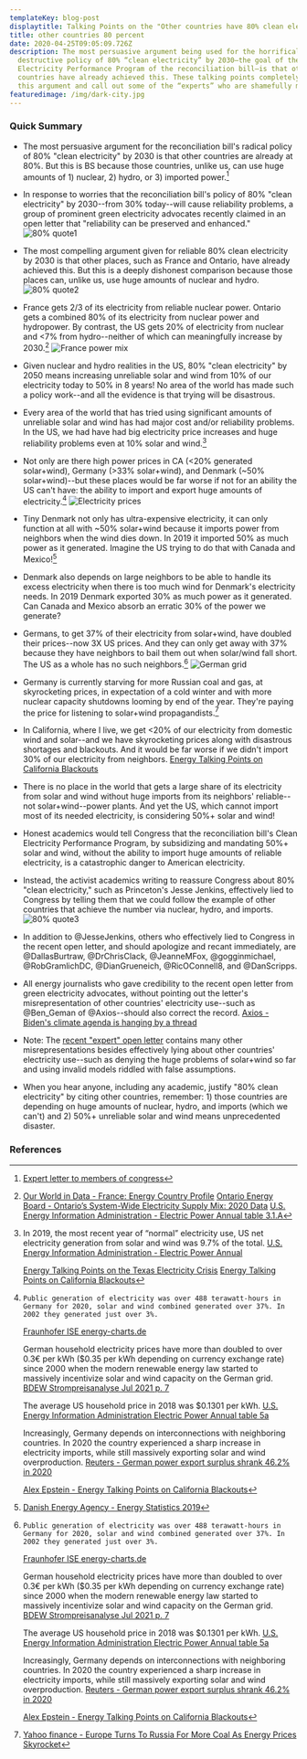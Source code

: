 ```yaml
---
templateKey: blog-post
displaytitle: Talking Points on the "Other countries have 80% clean electricity" argument
title: other countries 80 percent
date: 2020-04-25T09:05:09.726Z
description: The most persuasive argument being used for the horrifically
  destructive policy of 80% “clean electricity” by 2030—the goal of the Clean
  Electricity Performance Program of the reconciliation bill—is that other
  countries have already achieved this. These talking points completely refute
  this argument and call out some of the “experts” who are shamefully making it.
featuredimage: /img/dark-city.jpg
---
```

### Quick Summary

- The most persuasive argument for the reconciliation bill's radical policy of 80% "clean electricity" by 2030 is that other countries are already at 80%. But this is BS because those countries, unlike us, can use huge amounts of 1) nuclear, 2) hydro, or 3) imported power.[^1]

- In response to worries that the reconciliation bill's policy of 80% "clean electricity" by 2030--from 30% today--will cause reliability problems, a group of prominent green electricity advocates recently claimed in an open letter that "reliability can be preserved and enhanced."
![80% quote1](/img/80-im1.jpeg)

- The most compelling argument given for reliable 80% clean electricity by 2030 is that other places, such as France and Ontario, have already achieved this. But this is a deeply dishonest comparison because those places can, unlike us, use huge amounts of nuclear and hydro.
![80% quote2](/img/80-im2.jpeg)

- France gets 2/3 of its electricity from reliable nuclear power. Ontario gets a combined 80% of its electricity from nuclear power and hydropower. By contrast, the US gets 20% of electricity from nuclear and <7% from hydro--neither of which can meaningfully increase by 2030.[^2]
![France power mix](/img/80-im3.jpeg)

- Given nuclear and hydro realities in the US, 80% "clean electricity" by 2050 means increasing unreliable solar and wind from 10% of our electricity today to 50% in 8 years! No area of the world has made such a policy work--and all the evidence is that trying will be disastrous.

- Every area of the world that has tried using significant amounts of unreliable solar and wind has had major cost and/or reliability problems. In the US, we had have had big electricity price increases and huge reliability problems even at 10% solar and wind.[^3]

- Not only are there high power prices in CA (<20% generated solar+wind), Germany (>33% solar+wind), and Denmark (~50% solar+wind)--but these places would be far worse if not for an ability the US can't have: the ability to import and export huge amounts of electricity.[^4]
![Electricity prices](/img/80-im4.jpeg)

- Tiny Denmark not only has ultra-expensive electricity, it can only function at all with ~50% solar+wind because it imports power from neighbors when the wind dies down. In 2019 it imported 50% as much power as it generated. Imagine the US trying to do that with Canada and Mexico![^5]

- Denmark also depends on large neighbors to be able to handle its excess electricity when there is too much wind for Denmark's electricity needs. In 2019 Denmark exported 30% as much power as it generated. Can Canada and Mexico absorb an erratic 30% of the power we generate?

- Germans, to get 37% of their electricity from solar+wind, have doubled their prices--now 3X US prices. And they can only get away with 37% because they have neighbors to bail them out when solar/wind fall short. The US as a whole has no such neighbors.[^6]
![German grid](/img/80-im5.jpg)

- Germany is currently starving for more Russian coal and gas, at skyrocketing prices, in expectation of a cold winter and with more nuclear capacity shutdowns looming by end of the year. They're paying the price for listening to solar+wind propagandists.[^7]

- In California, where I live, we get <20% of our electricity from domestic wind and solar--and we have skyrocketing prices along with disastrous shortages and blackouts. And it would be far worse if we didn't import 30% of our electricity from neighbors.
[Energy Talking Points on California Blackouts](https://energytalkingpoints.com/california-blackouts/)

- There is no place in the world that gets a large share of its electricity from solar and wind without huge imports from its neighbors' reliable--not solar+wind--power plants. And yet the US, which cannot import most of its needed electricity, is considering 50%+ solar and wind!

- Honest academics would tell Congress that the reconciliation bill's Clean Electricity Performance Program, by subsidizing and mandating 50%+ solar and wind, without the ability to import huge amounts of reliable electricity, is a catastrophic danger to American electricity.

- Instead, the activist academics writing to reassure Congress about 80% "clean electricity," such as Princeton's Jesse Jenkins, effectively lied to Congress by telling them that we could follow the example of other countries that achieve the number via nuclear, hydro, and imports.
![80% quote3](/img/80-im6.jpeg)

- In addition to @JesseJenkins, others who effectively lied to Congress in the recent open letter, and should apologize and recant immediately, are @DallasBurtraw, @DrChrisClack, @JeanneMFox, @gogginmichael, @RobGramlichDC, @DianGrueneich, @RicOConnell8, and @DanScripps.

- All energy journalists who gave credibility to the recent open letter from green electricity advocates, without pointing out the letter's misrepresentation of other countries' electricity use--such as @Ben_Geman of @Axios--should also correct the record. 
[Axios - Biden's climate agenda is hanging by a thread](https://www.axios.com/biden-climate-agenda-democrats-congress-4180f712-8c89-415f-957d-7aeecb3e0c5a.html)


- Note: The [recent "expert" open letter](https://www.documentcloud.org/documents/21071410-independent-experts-reliability-2) contains many other misrepresentations besides effectively lying about other countries' electricity use--such as denying the huge problems of solar+wind so far and using invalid models riddled with false assumptions.

- When you hear anyone, including any academic, justify "80% clean electricity" by citing other countries, remember: 1) those countries are depending on huge amounts of nuclear, hydro, and imports (which we can't) and 2) 50%+ unreliable solar and wind means unprecedented disaster.


### References

[^1]: [Expert letter to members of congress](https://www.documentcloud.org/documents/21071410-independent-experts-reliability-2)

[^2]:
    [Our World in Data - France: Energy Country Profile](https://ourworldindata.org/energy/country/france)
    [Ontario Energy Board - Ontario’s System-Wide Electricity Supply Mix: 2020 Data](https://www.oeb.ca/sites/default/files/2020-supply-mix-data-update.pdf)
    [U.S. Energy Information Administration - Electric Power Annual table 3.1.A](https://www.eia.gov/electricity/annual/html/epa_03_01_a.html)

[^3]:
    In 2019, the most recent year of “normal” electricity use, US net electricity generation from solar and wind was 9.7% of the total.
    [U.S. Energy Information Administration - Electric Power Annual](https://www.eia.gov/electricity/annual/)

    [Energy Talking Points on the Texas Electricity Crisis](https://energytalkingpoints.com/texas-electricity-crisis/)
    [Energy Talking Points on California Blackouts](https://energytalkingpoints.com/california-blackouts/)

[^4]:    Public generation of electricity was over 488 terawatt-hours in Germany for 2020, solar and wind combined generated over 37%. In 2002 they generated just over 3%.
    [Fraunhofer ISE energy-charts.de](https://energy-charts.info/charts/energy_pie/chart.htm?l=en&c=DE&year=2020)

    German household electricity prices have more than doubled to over 0.3€ per kWh ($0.35 per kWh depending on currency exchange rate) since 2000 when the modern renewable energy law started to massively incentivize solar and wind capacity on the German grid. 
    [BDEW Strompreisanalyse Jul 2021 p. 7](https://www.bdew.de/service/daten-und-grafiken/bdew-strompreisanalyse/)

    The average US household price in 2018 was $0.1301 per kWh. 
    [U.S. Energy Information Administration Electric Power Annual table 5a](https://www.eia.gov/electricity/sales_revenue_price/pdf/table5_a.pdf)

    Increasingly, Germany depends on interconnections with neighboring countries. In 2020 the country experienced a sharp increase in electricity imports, while still massively exporting solar and wind overproduction. 
    [Reuters - German power export surplus shrank 46.2% in 2020](https://www.eia.gov/electricity/sales_revenue_price/pdf/table5_a.pdf)

    [Alex Epstein - Energy Talking Points on California Blackouts](https://energytalkingpoints.com/california-blackouts/)

[^5]: [Danish Energy Agency - Energy Statistics 2019](https://ens.dk/en/our-services/statistics-data-key-figures-and-energy-maps/annual-and-monthly-statistics)

[^6]:    Public generation of electricity was over 488 terawatt-hours in Germany for 2020, solar and wind combined generated over 37%. In 2002 they generated just over 3%.
    [Fraunhofer ISE energy-charts.de](https://energy-charts.info/charts/energy_pie/chart.htm?l=en&c=DE&year=2020)

    German household electricity prices have more than doubled to over 0.3€ per kWh ($0.35 per kWh depending on currency exchange rate) since 2000 when the modern renewable energy law started to massively incentivize solar and wind capacity on the German grid. 
    [BDEW Strompreisanalyse Jul 2021 p. 7](https://www.bdew.de/service/daten-und-grafiken/bdew-strompreisanalyse/)

    The average US household price in 2018 was $0.1301 per kWh. 
    [U.S. Energy Information Administration Electric Power Annual table 5a](https://www.eia.gov/electricity/sales_revenue_price/pdf/table5_a.pdf)

    Increasingly, Germany depends on interconnections with neighboring countries. In 2020 the country experienced a sharp increase in electricity imports, while still massively exporting solar and wind overproduction. 
    [Reuters - German power export surplus shrank 46.2% in 2020](https://www.eia.gov/electricity/sales_revenue_price/pdf/table5_a.pdf)

    [Alex Epstein - Energy Talking Points on California Blackouts](https://energytalkingpoints.com/california-blackouts/)

[^7]: [Yahoo finance - Europe Turns To Russia For More Coal As Energy Prices Skyrocket](https://finance.yahoo.com/news/europe-turns-russia-more-coal-190000162.html)
